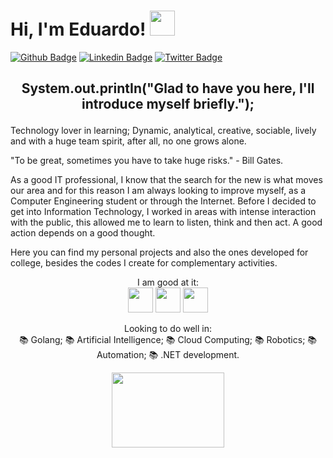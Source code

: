 # Hi, I'm Eduardo! <img src="https://github.com/exxardo/Assets/blob/main/68747470733a2f2f6d656469612e67697068792e636f6d2f6d656469612f6876524a434c467a6361737252346961377a2f67697068792e676966.gif" width="40" height="40" /> 

[![Github Badge](https://img.shields.io/badge/-Github-000?style=flat-square&logo=Github&logoColor=white&link=https://github.com/exxardo)](https://github.com/exxardo)
[![Linkedin Badge](https://img.shields.io/badge/-LinkedIn-blue?style=flat-square&logo=Linkedin&logoColor=white&link=https://www.linkedin.com/in/eduardoramiro/)](https://www.linkedin.com/in/eduardoramiro/)
[![Twitter Badge](https://img.shields.io/badge/-Twitter-1ca0f1?style=flat-square&labelColor=1ca0f1&logo=twitter&logoColor=white&link=https://twitter.com/exxardo)](https://twitter.com/exxardo)

## <p align="center"> System.out.printIn("Glad to have you here, I'll introduce myself briefly."); </p>

Technology lover in learning; Dynamic, analytical, creative, sociable, lively and with a huge team spirit, after all, no one grows alone.

"To be great, sometimes you have to take huge risks." - Bill Gates.

As a good IT professional, I know that the search for the new is what moves our area and for this reason I am always looking to improve myself, as a Computer Engineering student or through the Internet.
Before I decided to get into Information Technology, I worked in areas with intense interaction with the public, this allowed me to learn to listen, think and then act. A good action depends on a good thought.

Here you can find my personal projects and also the ones developed for college, besides the codes I create for complementary activities. 

<p align="center">
I am good at it: <br>
<img src="https://github.com/exxardo/Assets/blob/main/python_18894.png" width="40" height="40" />
<img src="https://github.com/exxardo/Assets/blob/main/java_original_wordmark_logo_icon_146459.png" width="40" height="40" />
<img src="https://github.com/exxardo/Assets/blob/main/csharp_original_logo_icon_146578.png" width="40" height="40" /> 
</p>

<p align="center">
Looking to do well in: <br>
📚 Golang;
📚 Artificial Intelligence;
📚 Cloud Computing;
📚 Robotics;
📚 Automation;
📚 .NET development.
</p>

<p align="center">
<img src="https://github.com/exxardo/Assets/blob/main/8c11911-senior-front-end-developer-openings-1.gif" width="180" height="120" />
</p>
